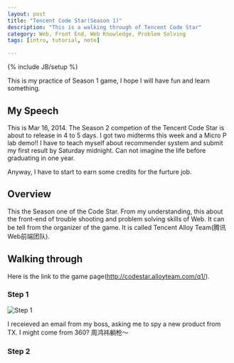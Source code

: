 ```yaml
---
layout: post
title: "Tencent Code Star(Season 1)"
description: "This is a walking through of Tencent Code Star"
category: Web, Front End, Web Knowledge, Problem Solving
tags: [intro, tutorial, note]

---
```

{% include JB/setup %}

This is my practice of Season 1 game, I hope I will have fun and learn something.

## My Speech

This is Mar 16, 2014. The Season 2 competion of the Tencent Code Star is about to release in 4 to 5 days. I got two midterms this week and a Micro P lab demo!! I have to teach myself about recommender system and submit my first result by Saturday midnight. Can not imagine the life before graduating in one year. 

Anyway, I have to start to earn some credits for the furture job.

## Overview

This the Season one of the Code Star. From my understanding, this about the front-end of trouble shooting and problem solving skills of Web. It can be tell from the organizer of the game. It is called Tencent Alloy Team(腾讯Web前端团队).

## Walking through

Here is the link to the game page(http://codestar.alloyteam.com/q1/).

### Step 1

![Step 1]({{site.url}}/assets/2014-03-16-tencent-code-star/ScreenShot2014-03-16at9.14.19PM.png)

I receieved an email from my boss, asking me to spy a new product from TX. I might come from 360? 周鸿祎躺枪～

### Step 2

